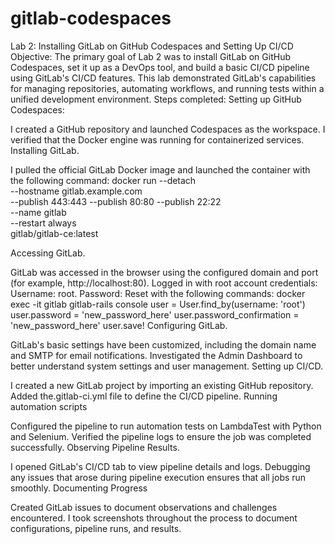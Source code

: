 # gitlab-codespaces
Lab 2: Installing GitLab on GitHub Codespaces and Setting Up CI/CD
Objective:
The primary goal of Lab 2 was to install GitLab on GitHub Codespaces, set it up as a DevOps tool, and build a basic CI/CD pipeline using GitLab's CI/CD features. This lab demonstrated GitLab's capabilities for managing repositories, automating workflows, and running tests within a unified development environment.
Steps completed: Setting up GitHub Codespaces:

I created a GitHub repository and launched Codespaces as the workspace.
I verified that the Docker engine was running for containerized services.
Installing GitLab.

I pulled the official GitLab Docker image and launched the container with the following command:
docker run --detach \
  --hostname gitlab.example.com \
  --publish 443:443 --publish 80:80 --publish 22:22 \
  --name gitlab \
  --restart always \
  gitlab/gitlab-ce:latest

Accessing GitLab.

GitLab was accessed in the browser using the configured domain and port (for example, http://localhost:80).
Logged in with root account credentials:
Username: root.
Password: Reset with the following commands:
docker exec -it gitlab gitlab-rails console
user = User.find_by(username: 'root')
user.password = 'new_password_here'
user.password_confirmation = 'new_password_here'
user.save!
Configuring GitLab.

GitLab's basic settings have been customized, including the domain name and SMTP for email notifications.
Investigated the Admin Dashboard to better understand system settings and user management.
Setting up CI/CD.

I created a new GitLab project by importing an existing GitHub repository.
Added the.gitlab-ci.yml file to define the CI/CD pipeline.
Running automation scripts

Configured the pipeline to run automation tests on LambdaTest with Python and Selenium.
Verified the pipeline logs to ensure the job was completed successfully.
Observing Pipeline Results.

I opened GitLab's CI/CD tab to view pipeline details and logs.
Debugging any issues that arose during pipeline execution ensures that all jobs run smoothly.
Documenting Progress

Created GitLab issues to document observations and challenges encountered.
I took screenshots throughout the process to document configurations, pipeline runs, and results.


